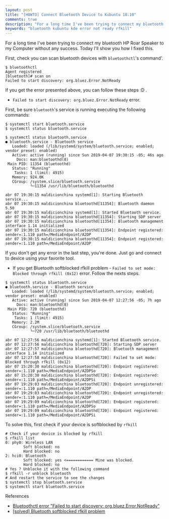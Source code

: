 ```yaml
---
layout: post
title: "[HOWTO] Connect Bluetooth Device to Kubuntu 18.10"
comments: true
description: "For a long time I've been trying to connect my bluetooth HP Roar Speaker to my Computer without any success. Today I'll show you how I fixed this."
keywords: "bluetooth kubuntu kde error not ready rfkill"
---
```


For a long time I've been trying to connect my bluetooth HP Roar Speaker to my Computer without any success. Today I'll show you how I fixed this.

First, check you can scan bluetooth devices with `bluetoothctl`'s command'.

```
$ bluetoothctl
Agent registered
[bluetooth]# scan on
Failed to start discovery: org.bluez.Error.NotReady
```

If you get the error presented above, you can follow these steps :D .

* `Failed to start discovery: org.bluez.Error.NotReady` error.

First, be sure `bluetooth`'s service is running executing the following commands:
```
$ systemctl start bluetooth.service
$ systemctl status bluetooth.service
```

```
$ systemctl status bluetooth.service
● bluetooth.service - Bluetooth service
   Loaded: loaded (/lib/systemd/system/bluetooth.service; enabled; vendor preset: enabled)
   Active: active (running) since Sun 2019-04-07 19:30:15 -05; 46s ago
     Docs: man:bluetoothd(8)
 Main PID: 11354 (bluetoothd)
   Status: "Running"
    Tasks: 1 (limit: 4915)
   Memory: 924.0K
   CGroup: /system.slice/bluetooth.service
           └─11354 /usr/lib/bluetooth/bluetoothd

abr 07 19:30:15 maldicionchina systemd[1]: Starting Bluetooth service...
abr 07 19:30:15 maldicionchina bluetoothd[11354]: Bluetooth daemon 5.50
abr 07 19:30:15 maldicionchina systemd[1]: Started Bluetooth service.
abr 07 19:30:15 maldicionchina bluetoothd[11354]: Starting SDP server
abr 07 19:30:15 maldicionchina bluetoothd[11354]: Bluetooth management interface 1.14 initialized
abr 07 19:30:15 maldicionchina bluetoothd[11354]: Endpoint registered: sender=:1.110 path=/MediaEndpoint/A2DP
abr 07 19:30:15 maldicionchina bluetoothd[11354]: Endpoint registered: sender=:1.110 path=/MediaEndpoint/A2DP
```
If you don't get any error in the last step, you're done. Just go and connect to device using your favorite tool.

* If you get Bluetooth softblocked rfkill problem - `Failed to set mode: Blocked through rfkill (0x12)` error. Follow the nexts steps.

```
$ systemctl status bluetooth.service
● bluetooth.service - Bluetooth service
   Loaded: loaded (/lib/systemd/system/bluetooth.service; enabled; vendor preset: enabled)
   Active: active (running) since Sun 2019-04-07 12:27:56 -05; 7h ago
     Docs: man:bluetoothd(8)
 Main PID: 720 (bluetoothd)
   Status: "Running"
    Tasks: 1 (limit: 4915)
   Memory: 2.2M
   CGroup: /system.slice/bluetooth.service
           └─720 /usr/lib/bluetooth/bluetoothd

abr 07 12:27:56 maldicionchina systemd[1]: Started Bluetooth service.
abr 07 12:27:56 maldicionchina bluetoothd[720]: Starting SDP server
abr 07 12:27:57 maldicionchina bluetoothd[720]: Bluetooth management interface 1.14 initialized
abr 07 12:27:58 maldicionchina bluetoothd[720]: Failed to set mode: Blocked through rfkill (0x12)
abr 07 15:20:30 maldicionchina bluetoothd[720]: Endpoint registered: sender=:1.110 path=/MediaEndpoint/A2DPSo
abr 07 15:20:30 maldicionchina bluetoothd[720]: Endpoint registered: sender=:1.110 path=/MediaEndpoint/A2DPSi
abr 07 19:29:03 maldicionchina bluetoothd[720]: Endpoint unregistered: sender=:1.110 path=/MediaEndpoint/A2DP
abr 07 19:29:03 maldicionchina bluetoothd[720]: Endpoint unregistered: sender=:1.110 path=/MediaEndpoint/A2DP
abr 07 19:29:09 maldicionchina bluetoothd[720]: Endpoint registered: sender=:1.110 path=/MediaEndpoint/A2DPSo
abr 07 19:29:09 maldicionchina bluetoothd[720]: Endpoint registered: sender=:1.110 path=/MediaEndpoint/A2DPSi
```

To solve this, first check if your device is softblocked by `rfkill`

```
# Check if your device is blocked by rfkill
$ rfkill list
0: phy0: Wireless LAN
        Soft blocked: no
        Hard blocked: no
2: hci0: Bluetooth
        Soft blocked: yes <============ Mine was blocked.
        Hard blocked: no
# Yes ? Unblocke it with the following command
$ rfkill -r unblock bluetooth
# And restart the service to see the changes
$ systemctl stop bluetooth.service  
$ systemctl start bluetooth.service  
```

References

* [Bluetoothctl error "Failed to start discovery: org.bluez.Error.NotReady"](https://www.reddit.com/r/linux4noobs/comments/6rchm2/bluetoothctl_error_failed_to_start_discovery/)
* [\[solved\] Bluetooth softblocked rfkill problem](https://forum.manjaro.org/t/solved-bluetooth-softblocked-rfkill-problem/52286)
